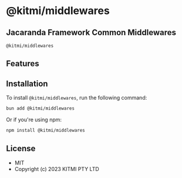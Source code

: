 # @kitmi/middlewares

## Jacaranda Framework Common Middlewares

`@kitmi/middlewares`

## Features

## Installation

To install `@kitmi/middlewares`, run the following command:

```bash
bun add @kitmi/middlewares
```

Or if you're using npm:

```bash
npm install @kitmi/middlewares
```

## License

-   MIT
-   Copyright (c) 2023 KITMI PTY LTD
